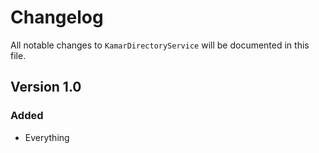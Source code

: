 # Changelog

All notable changes to `KamarDirectoryService` will be documented in this file.

## Version 1.0

### Added
- Everything
